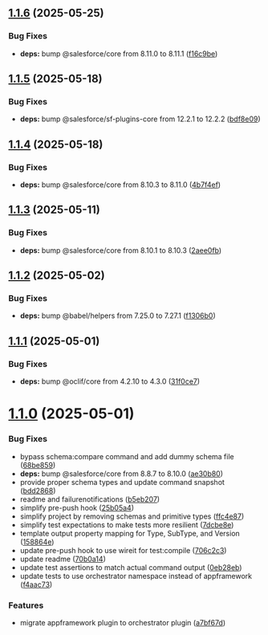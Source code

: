 ## [1.1.6](https://github.com/salesforcecli/plugin-orchestrator/compare/1.1.5...1.1.6) (2025-05-25)

### Bug Fixes

- **deps:** bump @salesforce/core from 8.11.0 to 8.11.1 ([f16c9be](https://github.com/salesforcecli/plugin-orchestrator/commit/f16c9be5a275c49e17a9226981b7d47c5bcc8cf7))

## [1.1.5](https://github.com/salesforcecli/plugin-orchestrator/compare/1.1.4...1.1.5) (2025-05-18)

### Bug Fixes

- **deps:** bump @salesforce/sf-plugins-core from 12.2.1 to 12.2.2 ([bdf8e09](https://github.com/salesforcecli/plugin-orchestrator/commit/bdf8e0991f1e34aa47a4de35653ce72a64d17344))

## [1.1.4](https://github.com/salesforcecli/plugin-orchestrator/compare/1.1.3...1.1.4) (2025-05-18)

### Bug Fixes

- **deps:** bump @salesforce/core from 8.10.3 to 8.11.0 ([4b7f4ef](https://github.com/salesforcecli/plugin-orchestrator/commit/4b7f4ef858aa6746d9172a0d64868911582eae0a))

## [1.1.3](https://github.com/salesforcecli/plugin-orchestrator/compare/1.1.2...1.1.3) (2025-05-11)

### Bug Fixes

- **deps:** bump @salesforce/core from 8.10.1 to 8.10.3 ([2aee0fb](https://github.com/salesforcecli/plugin-orchestrator/commit/2aee0fb0747d6cd05ef14ef6ad68f1afffa17e61))

## [1.1.2](https://github.com/salesforcecli/plugin-orchestrator/compare/1.1.1...1.1.2) (2025-05-02)

### Bug Fixes

- **deps:** bump @babel/helpers from 7.25.0 to 7.27.1 ([f1306b0](https://github.com/salesforcecli/plugin-orchestrator/commit/f1306b025979feeb704587a85d9a7a4e5baef58c))

## [1.1.1](https://github.com/salesforcecli/plugin-orchestrator/compare/1.1.0...1.1.1) (2025-05-01)

### Bug Fixes

- **deps:** bump @oclif/core from 4.2.10 to 4.3.0 ([31f0ce7](https://github.com/salesforcecli/plugin-orchestrator/commit/31f0ce72ac8b5e29ffaeef9a143e1eb4935627b0))

# [1.1.0](https://github.com/salesforcecli/plugin-orchestrator/compare/a7bf67ddf0dda6de77e6250fdf6dff694d6cd870...1.1.0) (2025-05-01)

### Bug Fixes

- bypass schema:compare command and add dummy schema file ([68be859](https://github.com/salesforcecli/plugin-orchestrator/commit/68be859736483698d6b42a9c8e07443a77a95479))
- **deps:** bump @salesforce/core from 8.8.7 to 8.10.0 ([ae30b80](https://github.com/salesforcecli/plugin-orchestrator/commit/ae30b802fd47d94788f7aaa3cfa7d05636766400))
- provide proper schema types and update command snapshot ([bdd2868](https://github.com/salesforcecli/plugin-orchestrator/commit/bdd2868ffbafd54ca0e935b15fd7b1a6d24bcf9e))
- readme and failurenotifications ([b5eb207](https://github.com/salesforcecli/plugin-orchestrator/commit/b5eb207bf9ffdf64329068df8c31d0c41cfa713b))
- simplify pre-push hook ([25b05a4](https://github.com/salesforcecli/plugin-orchestrator/commit/25b05a48e7182800efc8e51b4ca643760b13b220))
- simplify project by removing schemas and primitive types ([ffc4e87](https://github.com/salesforcecli/plugin-orchestrator/commit/ffc4e879af98fdf5b281b3406dda80a908f2335d))
- simplify test expectations to make tests more resilient ([7dcbe8e](https://github.com/salesforcecli/plugin-orchestrator/commit/7dcbe8e8bdd45c1e759ab2951650c2851376629d))
- template output property mapping for Type, SubType, and Version ([158864e](https://github.com/salesforcecli/plugin-orchestrator/commit/158864ece9ce2864c8393e481905b5468ed001aa))
- update pre-push hook to use wireit for test:compile ([706c2c3](https://github.com/salesforcecli/plugin-orchestrator/commit/706c2c3bf1e4a79c8a8598d895737c8db0c200c0))
- update readme ([70b0a14](https://github.com/salesforcecli/plugin-orchestrator/commit/70b0a1405d87283260e67a39b255ecbb00f84718))
- update test assertions to match actual command output ([0eb28eb](https://github.com/salesforcecli/plugin-orchestrator/commit/0eb28eb1a791ba0812896931ee86d33c228e5a7b))
- update tests to use orchestrator namespace instead of appframework ([f4aac73](https://github.com/salesforcecli/plugin-orchestrator/commit/f4aac735e30f91a558d2bbcf961eab934587528f))

### Features

- migrate appframework plugin to orchestrator plugin ([a7bf67d](https://github.com/salesforcecli/plugin-orchestrator/commit/a7bf67ddf0dda6de77e6250fdf6dff694d6cd870))
